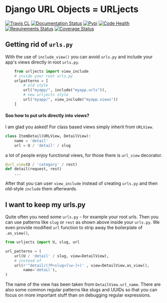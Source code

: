# Django URL Objects = URLjects


[![Travis CL](https://img.shields.io/travis/Visgean/urljects.svg)](https://travis-ci.org/Visgean/urljects)
[![Documentation Status](https://readthedocs.org/projects/urljects/badge/?version=latest)](https://urljects.readthedocs.org/en/latest/)
[![Pypi](https://img.shields.io/pypi/v/urljects.svg)](https://pypi.python.org/pypi/urljects)
[![Code Health](https://landscape.io/github/Visgean/urljects/master/landscape.svg?style=flat)](https://landscape.io/github/Visgean/urljects/master)
[![Requirements Status](https://requires.io/github/Visgean/urljects/requirements.svg?branch=master)](https://requires.io/github/Visgean/urljects/requirements/?branch=master)
[![Coverage Status](https://coveralls.io/repos/Visgean/urljects/badge.svg?branch=master&service=github)](https://coveralls.io/github/Visgean/urljects?branch=master)


## Getting rid of ``urls.py``

With the use of ``include_view()`` you can avoid ``urls.py`` and include
your app's views directly in root ``urls.py``.

```python
    from urljects import view_include
    # inside your root urls.py
    urlpatterns = [
        # old style
        url("myapp/", include("myapp.urls")),
        # new urljects style
        url("myapp/", view_include("myapp.views"))
    ]
```

#### Soo how to put urls directly into views?

I am glad you asked! For class based views simply inherit from ``URLView``.

```python
class ItemDetail(URLView, DetailView):
    name = 'detail'
    url = U / 'detail' / slug
```

a lot of people enjoy functional views, for those there is ``url_view`` decorator.

```python
@url_view(U / 'category' / rest)
def detail(request, rest)
    ...
```

After that you can user ``view_include`` instead of creating ``urls.py`` and
then old-style ``include`` them afterwards.


## I want to keep my urls.py


Quite often you need some ``urls.py`` - for example your root urls. Then you can
use patterns like ``slug`` or ``rest`` as shown above inside your ``urls.py``.
We even provide modified ``url`` function to strip away the boilerplate of
``.as_view()``,

```python
from urljects import U, slug, url

url_patterns = (
    url(U / 'detail' / slug, view=DetailView),
    # instead of
    url(r'^detail/(?P<slug>[\w-]+)' , view=DetailView.as_view(),
        name='detail'),
)
```

The name of the view has been taken from ``DetailView.url_name``.
There are also some common regular patterns like slugs and UUIDs so that you
can focus on more important stuff than on debugging regular expressions.


